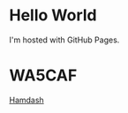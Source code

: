 <!DOCTYPE html>
<html>
<body>
<h1>Hello World</h1>
<p>I'm hosted with GitHub Pages.</p>
<h1>WA5CAF</h1>
<p></p>
<p></p>
<p></p>
<a href="https://wa5caf.github.io/hamdash"> Hamdash </a>  
</body> 
</html>
